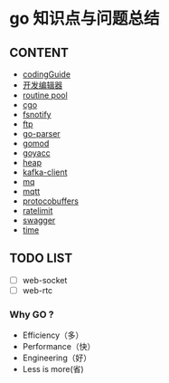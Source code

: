 # go 知识点与问题总结

## CONTENT
- [codingGuide](coding-guide/README.md)
- [开发编辑器](idea/README.md)
- [routine pool](ants/README.md)
- [cgo](cgo/README.md)
- [fsnotify](fsnotify/README.md)
- [ftp](ftp/README.md)
- [go-parser](go-parser/README.md)
- [gomod](gomod/gomod.md)
- [goyacc](goyacc/goyacc.md)
- [heap](heap/README.md)
- [kafka-client](kafka-client/main.go)
- [mq](mq/README.md)
- [mqtt](mqtt/README.md)
- [protocobuffers](protocolbuffers/protocol.md)
- [ratelimit](ratelimit/)
- [swagger](swagger/swagger.md)
- [time](time/README.md)

## TODO LIST
- [ ] web-socket
- [ ] web-rtc

### Why GO ?
- Efficiency（多）
- Performance（快）
- Engineering（好）
- Less is more(省)